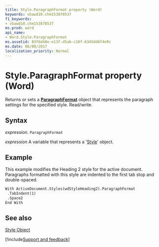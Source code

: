 ```yaml
---
title: Style.ParagraphFormat property (Word)
keywords: vbawd10.chm153878537
f1_keywords:
- vbawd10.chm153878537
ms.prod: word
api_name:
- Word.Style.ParagraphFormat
ms.assetid: 83f6d48e-e13f-d5ab-c18f-6345dd6f4e9c
ms.date: 06/08/2017
localization_priority: Normal
---
```



# Style.ParagraphFormat property (Word)

Returns or sets a  **[ParagraphFormat](Word.ParagraphFormat.md)** object that represents the paragraph settings for the specified style. Read/write.


## Syntax

_expression_. `ParagraphFormat`

_expression_ A variable that represents a '[Style](Word.Style.md)' object.


## Example

This example modifies the Heading 2 style for the active document. Paragraphs formatted with this style are indented to the first tab stop and double-spaced.


```vb
With ActiveDocument.Styles(wdStyleHeading2).ParagraphFormat 
 .TabIndent(1) 
 .Space2 
End With
```


## See also


[Style Object](Word.Style.md)

[!include[Support and feedback](~/includes/feedback-boilerplate.md)]